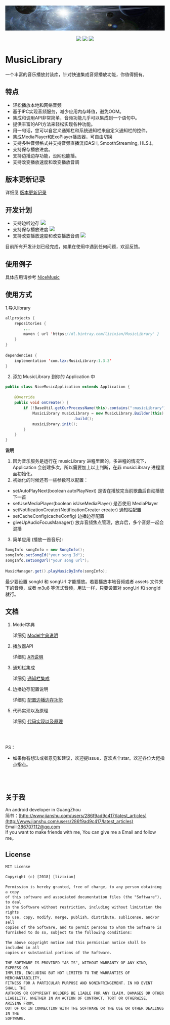 <p align="center">
<a href="art/logo.jpg"><img src="art/logo.jpg"/></a>
</p>

<p align="center">
<a href="http://developer.android.com/index.html"><img src="https://img.shields.io/badge/platform-android-green.svg"></a>
<a href="https://bintray.com/lizixian/MusicLibrary/MusicLibrary/_latestVersion"><img src="https://api.bintray.com/packages/lizixian/MusicLibrary/MusicLibrary/images/download.svg"></a>
<a href="http://choosealicense.com/licenses/mit/"><img src="https://img.shields.io/badge/license-MIT-green.svg"></a>
</p>

# MusicLibrary

一个丰富的音乐播放封装库，针对快速集成音频播放功能，你值得拥有。  

## 特点

- 轻松播放本地和网络音频
- 基于IPC实现音频服务，减少应用内存峰值，避免OOM。
- 集成和调用API非常简单，音频功能几乎可以集成到一个语句中。
- 提供丰富的API方法来轻松实现各种功能。
- 用一句话，您可以自定义通知栏和系统通知栏来自定义通知栏的控件。
- 集成MediaPlayer和ExoPlayer播放器，可自由切换
- 支持多种音频格式并支持音频直播流(DASH, SmoothStreaming, HLS.)。
- 支持保存播放进度。
- 支持边播边存功能，没网也能播。
- 支持改变播放速度和改变播放音调

## 版本更新记录

详细见 [版本更新记录](https://github.com/lizixian18/MusicLibrary/blob/master/readme/version.md)

## 开发计划

- 支持边听边存 [![](https://img.shields.io/badge/goal%20progress-100%25-brightgreen.svg)](https://github.com/lizixian18/MusicLibrary)
- 支持保存播放进度 [![](https://img.shields.io/badge/goal%20progress-100%25-brightgreen.svg)](https://github.com/lizixian18/MusicLibrary)
- 支持改变播放速度和改变播放音调 [![](https://img.shields.io/badge/goal%20progress-100%25-brightgreen.svg)](https://github.com/lizixian18/MusicLibrary)

目前所有开发计划已经完成，如果在使用中遇到任何问题，欢迎反馈。

## 使用例子

具体应用请参考 [NiceMusic](https://github.com/lizixian18/NiceMusic)

## 使用方式

1.导入library

```java
allprojects {
    repositories {
        ...
        maven { url 'https://dl.bintray.com/lizixian/MusicLibrary' }
    }
}

dependencies {
    implementation 'com.lzx:MusicLibrary:1.3.3'
}
```

2. 添加 MusicLibrary 到你的 Application 中

```java
public class NiceMusicApplication extends Application {

    @Override
    public void onCreate() {
        if (!BaseUtil.getCurProcessName(this).contains(":musicLibrary")) {
            MusicLibrary musicLibrary = new MusicLibrary.Builder(this)
                              .build();
            musicLibrary.init();
        }
    }
}
```

**说明**
1. 因为音乐服务是运行在 musicLibrary 进程里面的，多进程的情况下，Application 会创建多次，所以需要加上以上判断，在非 musicLibrary 进程里面初始化。
2. 初始化的时候还有一些参数可以配置：

- setAutoPlayNext(boolean autoPlayNext) 是否在播放完当前歌曲后自动播放下一首
- setUseMediaPlayer(boolean isUseMediaPlayer) 是否使用 MediaPlayer
- setNotificationCreater(NotificationCreater creater) 通知栏配置
- setCacheConfig(cacheConfig) 边播边存配置
- giveUpAudioFocusManager() 放弃音频焦点管理，放弃后，多个音频一起会混播


3. 简单应用 (播放一首音乐):

```java
SongInfo songInfo = new SongInfo();
songInfo.setSongId("your song Id"); 
songInfo.setSongUrl("your song url"); 

MusicManager.get().playMusicByInfo(songInfo);
```

最少要设置 songId 和 songUrl 才能播放。若要播放本地音频或者 assets 文件夹下的音频，或者 m3u8 等流式音频，用法一样，只要设置对 songUrl 和 songId 就行。

  
## 文档
  
1. Model字典
 
   详细见 [Model字典说明](https://github.com/lizixian18/MusicLibrary/blob/master/readme/model.md)
   
2. 播放器API
   
   详细见 [API说明](https://github.com/lizixian18/MusicLibrary/blob/master/readme/api.md)
 
3. 通知栏集成

   详细见 [通知栏集成](https://github.com/lizixian18/MusicLibrary/blob/master/readme/notification.md)

4. 边播边存配置说明

   详细见 [配置边播边存功能](https://github.com/lizixian18/MusicLibrary/blob/master/readme/playcache.md)
    
5. 代码实现以及原理
  
   详细见 [代码实现以及原理](https://github.com/lizixian18/MusicLibrary/blob/master/readme/principle.md)


<br><br>

PS：
- 如果你有想法或者意见和建议，欢迎提issue，喜欢点个star。欢迎各位大佬指点指点。

<br><br>


## 关于我

An android developer in GuangZhou  
简书：[http://www.jianshu.com/users/286f9ad9c417/latest_articles](http://www.jianshu.com/users/286f9ad9c417/latest_articles)   
Email:386707112@qq.com  
If you want to make friends with me, You can give me a Email and follow me。


## License

```
MIT License

Copyright (c) [2018] [lizixian]

Permission is hereby granted, free of charge, to any person obtaining a copy
of this software and associated documentation files (the "Software"), to deal
in the Software without restriction, including without limitation the rights
to use, copy, modify, merge, publish, distribute, sublicense, and/or sell
copies of the Software, and to permit persons to whom the Software is
furnished to do so, subject to the following conditions:

The above copyright notice and this permission notice shall be included in all
copies or substantial portions of the Software.

THE SOFTWARE IS PROVIDED "AS IS", WITHOUT WARRANTY OF ANY KIND, EXPRESS OR
IMPLIED, INCLUDING BUT NOT LIMITED TO THE WARRANTIES OF MERCHANTABILITY,
FITNESS FOR A PARTICULAR PURPOSE AND NONINFRINGEMENT. IN NO EVENT SHALL THE
AUTHORS OR COPYRIGHT HOLDERS BE LIABLE FOR ANY CLAIM, DAMAGES OR OTHER
LIABILITY, WHETHER IN AN ACTION OF CONTRACT, TORT OR OTHERWISE, ARISING FROM,
OUT OF OR IN CONNECTION WITH THE SOFTWARE OR THE USE OR OTHER DEALINGS IN THE
SOFTWARE.
```
